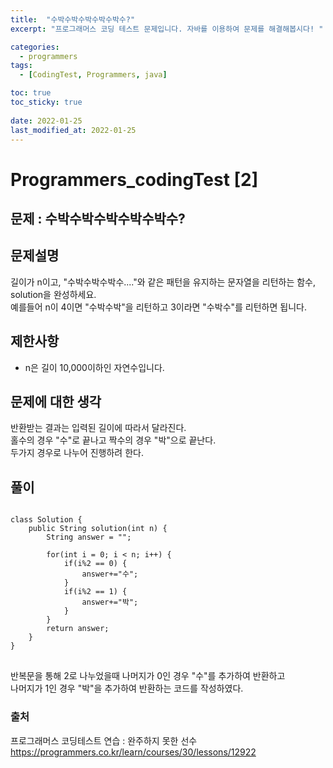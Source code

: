 ```yaml
---
title:  "수박수박수박수박수박수?"
excerpt: "프로그래머스 코딩 테스트 문제입니다. 자바를 이용하여 문제를 해결해봅시다! "

categories:
  - programmers
tags:
  - [CodingTest, Programmers, java]

toc: true
toc_sticky: true
 
date: 2022-01-25
last_modified_at: 2022-01-25
---
```

# Programmers_codingTest [2]

## 문제 : 수박수박수박수박수박수?

## 문제설명  
길이가 n이고, "수박수박수박수...."와 같은 패턴을 유지하는 문자열을 리턴하는 함수, solution을 완성하세요.  
예를들어 n이 4이면 "수박수박"을 리턴하고 3이라면 "수박수"를 리턴하면 됩니다.


## 제한사항
- n은 길이 10,000이하인 자연수입니다.


## 문제에 대한 생각
반환받는 결과는 입력된 길이에 따라서 달라진다.  
홀수의 경우 "수"로 끝나고 짝수의 경우 "박"으로 끝난다.  
두가지 경우로 나누어 진행하려 한다.


## 풀이
<pre>
<code>
class Solution {
    public String solution(int n) {
        String answer = "";
        
        for(int i = 0; i < n; i++) {
            if(i%2 == 0) {
                answer+="수";
            }
            if(i%2 == 1) {
                answer+="박";
            }
        }
        return answer;
    }
}
</code>
</pre>
반복문을 통해 2로 나누었을때 나머지가 0인 경우 "수"를 추가하여 반환하고  
나머지가 1인 경우 "박"을 추가하여 반환하는 코드를 작성하였다.


### 출처

프로그래머스 코딩테스트 연습 : 완주하지 못한 선수  
https://programmers.co.kr/learn/courses/30/lessons/12922
